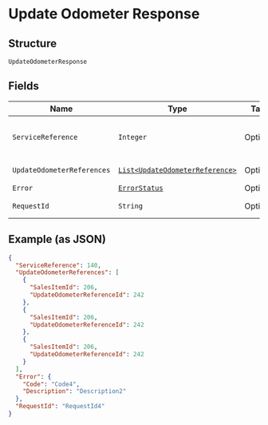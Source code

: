 
# Update Odometer Response

## Structure

`UpdateOdometerResponse`

## Fields

| Name | Type | Tags | Description | Getter | Setter |
|  --- | --- | --- | --- | --- | --- |
| `ServiceReference` | `Integer` | Optional | Main reference number for tracking. | Integer getServiceReference() | setServiceReference(Integer serviceReference) |
| `UpdateOdometerReferences` | [`List<UpdateOdometerReference>`](../../doc/models/update-odometer-reference.md) | Optional | - | List<UpdateOdometerReference> getUpdateOdometerReferences() | setUpdateOdometerReferences(List<UpdateOdometerReference> updateOdometerReferences) |
| `Error` | [`ErrorStatus`](../../doc/models/error-status.md) | Optional | - | ErrorStatus getError() | setError(ErrorStatus error) |
| `RequestId` | `String` | Optional | API Request Id | String getRequestId() | setRequestId(String requestId) |

## Example (as JSON)

```json
{
  "ServiceReference": 140,
  "UpdateOdometerReferences": [
    {
      "SalesItemId": 206,
      "UpdateOdometerReferenceId": 242
    },
    {
      "SalesItemId": 206,
      "UpdateOdometerReferenceId": 242
    },
    {
      "SalesItemId": 206,
      "UpdateOdometerReferenceId": 242
    }
  ],
  "Error": {
    "Code": "Code4",
    "Description": "Description2"
  },
  "RequestId": "RequestId4"
}
```

